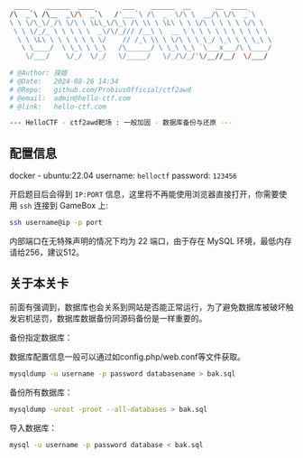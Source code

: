 ```bash
 ____    ______  ____       ___    ______  __      __  ____      
/\  _`\ /\__  _\/\  _`\   /'___`\ /\  _  \/\ \  __/\ \/\  _`\    
\ \ \/\_\/_/\ \/\ \ \L\_\/\_\ /\ \\ \ \L\ \ \ \/\ \ \ \ \ \/\ \  
 \ \ \/_/_ \ \ \ \ \  _\/\/_/// /__\ \  __ \ \ \ \ \ \ \ \ \ \ \ 
  \ \ \L\ \ \ \ \ \ \ \/    // /_\ \\ \ \/\ \ \ \_/ \_\ \ \ \_\ \
   \ \____/  \ \_\ \ \_\   /\______/ \ \_\ \_\ `\___x___/\ \____/
    \/___/    \/_/  \/_/   \/_____/   \/_/\/_/'\/__//__/  \/___/ 
                                                                                                                                
# @Author: 探姬
# @Date:   2024-08-26 14:34
# @Repo:   github.com/ProbiusOfficial/ctf2awd
# @email:  admin@hello-ctf.com
# @link:   hello-ctf.com

--- HelloCTF - ctf2awd靶场 : 一般加固 - 数据库备份与还原 --- 
```

## 配置信息
docker - ubuntu:22.04
username: `helloctf`
password: `123456`

开启题目后会得到 `IP:PORT` 信息，这里将不再能使用浏览器直接打开，你需要使用 `ssh` 连接到 GameBox 上:

```bash
ssh username@ip -p port
```

内部端口在无特殊声明的情况下均为 22 端口，由于存在 MySQL 环境，最低内存请给256，建议512。

## 关于本关卡

前面有强调到，数据库也会关系到网站是否能正常运行，为了避免数据库被破坏触发宕机惩罚，数据库数据备份同源码备份是一样重要的。

备份指定数据库：

数据库配置信息一般可以通过如config.php/web.conf等文件获取。

```bash
mysqldump -u username -p password databasename > bak.sql
```

备份所有数据库：

```bash
mysqldump -uroot -proot --all-databases > bak.sql
```

导入数据库：

```bash
mysql -u username -p password database < bak.sql
```